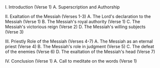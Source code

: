I. Introduction (Verse 1)
    A. Superscription and Authorship
    
II. Exaltation of the Messiah (Verses 1-3)
    A. The Lord's declaration to the Messiah (Verse 1)
    B. The Messiah's royal authority (Verse 1)
    C. The Messiah's victorious reign (Verse 2)
    D. The Messiah's willing subjects (Verse 3)
    
III. Priestly Role of the Messiah (Verses 4-7)
    A. The Messiah as an eternal priest (Verse 4)
    B. The Messiah's role in judgment (Verse 5)
    C. The defeat of the enemies (Verse 6)
    D. The exaltation of the Messiah's head (Verse 7)
    
IV. Conclusion (Verse 1)
    A. Call to meditate on the words (Verse 1)